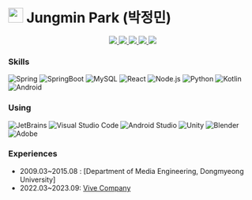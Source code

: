 <h1><img src="https://emojis.slackmojis.com/emojis/images/1531849430/4246/blob-sunglasses.gif?1531849430" width="30"/> Jungmin Park (박정민)</h1>


<p align="center">
  <a href="https://github.com/jimpak">
    <img src="http://github-profile-summary-cards.vercel.app/api/cards/profile-details?username=jimpak&theme=transparent" />
  </a>
  <a href="https://github.com/jimpak">
    <img src="https://github-readme-streak-stats.herokuapp.com/?user=jimpak&hide_border=true&card_width=338&theme=transparent" />
  </a>
  <a href="https://github.com/jimpak">
    <img src="http://github-profile-summary-cards.vercel.app/api/cards/stats?username=jimpak&theme=transparent" />
  </a>
  <a href="https://github.com/jimpak">
    <img src="http://github-profile-summary-cards.vercel.app/api/cards/productive-time?username=jimpak&theme=transparent&utcOffset=8" />
  </a> 
  <a href="https://github.com/jimpak">
    <img src="https://github-readme-stats.vercel.app/api/top-langs/?username=jimpak&theme=transparent&layout=compact&size_weight=0.5&count_weight=0.4&langs_count=8&hide=jupyter%20notebook,CSS,HTML,SCSS" />
  </a>
</p>


### Skills

![Spring](https://img.shields.io/badge/Spring-6DB33F?style=flat-square&logo=Spring&logoColor=white "Spring")
![SpringBoot](https://img.shields.io/badge/SpringBoot-6DB33F?style=flat-square&logo=SpringBoot&logoColor=white "SpringBoot")
![MySQL](https://img.shields.io/badge/MySQL-4479A1?style=flat-square&logo=MySQL&logoColor=white "MySQL")
![React](https://img.shields.io/badge/React-61DAFB?style=flat-square&logo=React&logoColor=white "React")
![Node.js](https://img.shields.io/badge/Node.js-339933?style=flat-square&logo=Node.js&logoColor=white "Node.js")
![Python](https://img.shields.io/badge/Python-3776AB?style=flat-square&logo=Python&logoColor=white "Python")
![Kotlin](https://img.shields.io/badge/Kotlin-0095D5?style=flat-square&logo=Kotlin&logoColor=white "Kotlin")
![Android](https://img.shields.io/badge/Android-3DDC84?style=flat-square&logo=Android&logoColor=white "Android")


### Using

![JetBrains](https://img.shields.io/badge/-JetBrains-000000?style=flat-square&logo=jetbrains&logoColor=white "JetBrains")
![Visual Studio Code](https://img.shields.io/badge/-Visual%20Studio%20Code-007ACC?style=flat-square&logo=visual-studio-code&logoColor=white "Visual Studio Code")
![Android Studio](https://img.shields.io/badge/-Android%20Studio-3DDC84?style=flat-square&logo=android-studio&logoColor=white "Android Studio")
![Unity](https://img.shields.io/badge/-Unity-000000?style=flat-square&logo=unity&logoColor=white "Unity")
![Blender](https://img.shields.io/badge/-Blender-F5792A?style=flat-square&logo=blender&logoColor=white "Blender")
![Adobe](https://img.shields.io/badge/-Adobe-FF0000?style=flat-square&logo=adobe&logoColor=white "Adobe")


### Experiences
- 2009.03~2015.08 : [Department of Media Engineering, Dongmyeong University]
- 2022.03~2023.09: [Vive Company](http://vaiv.kr/)

